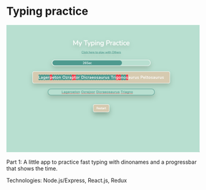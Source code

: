 # Typing practice

![screenshot typing-app part1](client/public/typingApp.png)

Part 1: A little app to practice fast typing with dinonames and a progressbar that shows the time.

Technologies: Node.js/Express, React.js, Redux 
